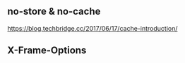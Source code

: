 ## no-store & no-cache
https://blog.techbridge.cc/2017/06/17/cache-introduction/

## X-Frame-Options

